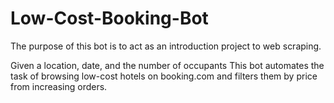 # Low-Cost-Booking-Bot
The purpose of this bot is to act as an introduction project to web scraping. 

Given a location, date, and the number of occupants 
This bot automates the task of browsing low-cost hotels on booking.com and filters them by price from increasing orders. 
